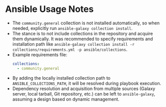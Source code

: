 # Ansible Usage Notes

- The `community.general` collection is not installed automatically, so when needed, explicitly run `ansible-galaxy collection install`.
- The stance is to not include collections in the repository and acquire them dynamically. It was recommended to specify requirements and installation path like `ansible-galaxy collection install -r collections/requirements.yml -p ansible/collections`.
- Example requirements file:
  ```yaml
  collections:
    - community.general
  ```
- By adding the locally installed collection path to `ANSIBLE_COLLECTIONS_PATH`, it will be resolved during playbook execution.
- Dependency resolution and acquisition from multiple sources (Galaxy server, local tarball, Git repository, etc.) can be left to `ansible-galaxy`, assuming a design based on dynamic management.
